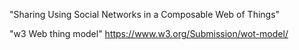 "Sharing Using Social Networks in a Composable Web of Things"

"w3 Web thing model" https://www.w3.org/Submission/wot-model/
